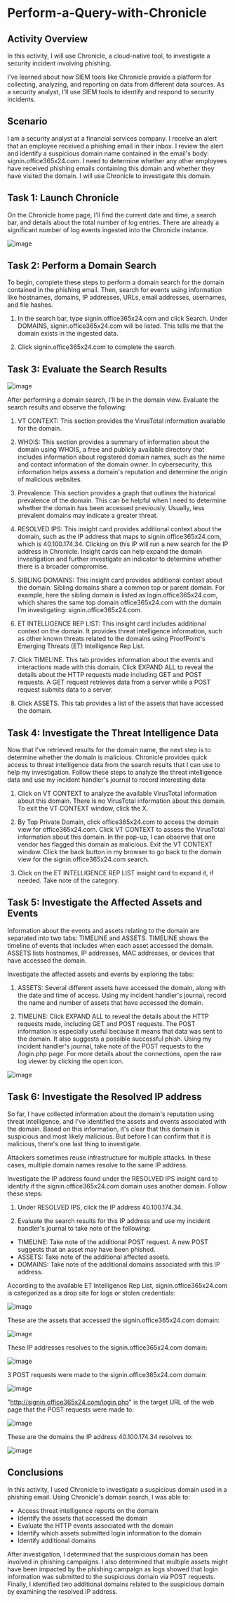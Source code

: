 # Perform-a-Query-with-Chronicle

<h2>Activity Overview</h2>

In this activity, I will use Chronicle, a cloud-native tool, to investigate a security incident involving phishing.

I've learned about how SIEM tools like Chronicle provide a platform for collecting, analyzing, and reporting on data from different data sources. As a security analyst, I'll use SIEM tools to identify and respond to security incidents.

<h2>Scenario</h2>

I am a security analyst at a financial services company. I receive an alert that an employee received a phishing email in their inbox. I review the alert and identify a suspicious domain name contained in the email's body: signin.office365x24.com. I need to determine whether any other employees have received phishing emails containing this domain and whether they have visited the domain. I will use Chronicle to investigate this domain.

<h2> Task 1: Launch Chronicle</h2>

On the Chronicle home page, I’ll find the current date and time, a search bar, and details about the total number of log entries. There are already a significant number of log events ingested into the Chronicle instance.

![image](https://github.com/n8som/Perform-a-Query-with-Chronicle/assets/110139109/ab50f00d-9efb-4f8d-9168-c9e4680b147b)

<h2>Task 2: Perform a Domain Search</h2>

To begin, complete these steps to perform a domain search for the domain contained in the phishing email. Then, search for events using information like hostnames, domains, IP addresses, URLs, email addresses, usernames, and file hashes. 

1. In the search bar, type signin.office365x24.com and click Search. Under DOMAINS, signin.office365x24.com will be listed. This tells me that the domain exists in the ingested data. 

2. Click signin.office365x24.com to complete the search.

<h2>Task 3: Evaluate the Search Results</h2>

![image](https://github.com/n8som/Perform-a-Query-with-Chronicle/assets/110139109/e64e87e0-39ec-420e-af9d-931063e8d38b)

After performing a domain search, I'll be in the domain view. Evaluate the search results and observe the following:

1. VT CONTEXT: This section provides the VirusTotal information available for the domain. 

2. WHOIS: This section provides a summary of information about the domain using WHOIS, a free and publicly available directory that includes information about registered domain names, such as the name and contact information of the domain owner. In cybersecurity, this information helps assess a domain's reputation and determine the origin of malicious websites. 

3. Prevalence: This section provides a graph that outlines the historical prevalence of the domain. This can be helpful when I need to determine whether the domain has been accessed previously. Usually, less prevalent domains may indicate a greater threat. 

4. RESOLVED IPS: This insight card provides additional context about the domain, such as the IP address that maps to signin.office365x24.com, which is 40.100.174.34. Clicking on this IP will run a new search for the IP address in Chronicle. Insight cards can help expand the domain investigation and further investigate an indicator to determine whether there is a broader compromise.

5. SIBLING DOMAINS: This insight card provides additional context about the domain. Sibling domains share a common top or parent domain. For example, here the sibling domain is listed as login.office365x24.com, which shares the same top domain office365x24.com with the domain I’m investigating: signin.office365x24.com.

6. ET INTELLIGENCE REP LIST: This insight card includes additional context on the domain. It provides threat intelligence information, such as other known threats related to the domains using ProofPoint's Emerging Threats (ET) Intelligence Rep List.

7. Click TIMELINE. This tab provides information about the events and interactions made with this domain. Click EXPAND ALL to reveal the details about the HTTP requests made including GET and POST requests.  A GET request retrieves data from a server while a POST request submits data to a server.

8. Click ASSETS. This tab provides a list of the assets that have accessed the domain.

<h2>Task 4: Investigate the Threat Intelligence Data</h2>

Now that I've retrieved results for the domain name, the next step is to determine whether the domain is malicious. Chronicle provides quick access to threat intelligence data from the search results that I can use to help my investigation. Follow these steps to analyze the threat intelligence data and use my incident handler's journal to record interesting data:

1. Click on VT CONTEXT to analyze the available VirusTotal information about this domain. There is no VirusTotal information about this domain. To exit the VT CONTEXT window, click the X.

2. By Top Private Domain, click office365x24.com to access the domain view for office365x24.com. Click VT CONTEXT to assess the VirusTotal information about this domain. In the pop-up, I can observe that one vendor has flagged this domain as malicious. Exit the VT CONTEXT window. Click the back button in my browser to go back to the domain view for the signin.office365x24.com search.

3. Click on the ET INTELLIGENCE REP LIST insight card to expand it, if needed. Take note of the category.

<h2>Task 5: Investigate the Affected Assets and Events</h2>

Information about the events and assets relating to the domain are separated into two tabs: TIMELINE and ASSETS. TIMELINE shows the timeline of events that includes when each asset accessed the domain. ASSETS lists hostnames, IP addresses, MAC addresses, or devices that have accessed the domain.

Investigate the affected assets and events by exploring the tabs:

1. ASSETS: Several different assets have accessed the domain, along with the date and time of access. Using my incident handler's journal, record the name and number of assets that have accessed the domain. 

2. TIMELINE: Click EXPAND ALL to reveal the details about the HTTP requests made, including GET and POST requests. The POST information is especially useful because it means that data was sent to the domain. It also suggests a possible successful phish. Using my incident handler's journal, take note of the POST requests to the /login.php page. For more details about the connections, open the raw log viewer by clicking the open icon.

![image](https://github.com/n8som/Perform-a-Query-with-Chronicle/assets/110139109/91d87bb4-74d8-430f-8762-4157ae784d41)

<h2> Task 6: Investigate the Resolved IP address</h2>

So far, I have collected information about the domain's reputation using threat intelligence, and I've identified the assets and events associated with the domain. Based on this information, it's clear that this domain is suspicious and most likely malicious. But before I can confirm that it is malicious, there's one last thing to investigate.

Attackers sometimes reuse infrastructure for multiple attacks. In these cases, multiple domain names resolve to the same IP address.

Investigate the IP address found under the RESOLVED IPS insight card to identify if the signin.office365x24.com domain uses another domain. Follow these steps: 

1. Under RESOLVED IPS, click the IP address 40.100.174.34.

2. Evaluate the search results for this IP address and use my incident handler's journal to take note of the following:

  - TIMELINE: Take note of the additional POST request. A new POST suggests that an asset may have been phished.
  - ASSETS: Take note of the additional affected assets.
  - DOMAINS: Take note of the additional domains associated with this IP address.

According to the available ET Intelligence Rep List, signin.office365x24.com is categorized as a drop site for logs or stolen credentials:

![image](https://github.com/n8som/Perform-a-Query-with-Chronicle/assets/110139109/53ab5198-bc58-401f-be67-b4ee840323a0)

These are the assets that accessed the signin.office365x24.com domain:

![image](https://github.com/n8som/Perform-a-Query-with-Chronicle/assets/110139109/65a358ec-1ef1-4ae6-893b-e581bf343878)

These IP addresses resolves to the signin.office365x24.com domain:

![image](https://github.com/n8som/Perform-a-Query-with-Chronicle/assets/110139109/39fafe11-2c7a-4078-ab1e-ffb345797497)

3 POST requests were made to the signin.office365x24.com domain:

![image](https://github.com/n8som/Perform-a-Query-with-Chronicle/assets/110139109/cc0c5b7b-6b77-4460-be40-d81b09f45bb9)

"http://signin.office365x24.com/login.php" is the target URL of the web page that the POST requests were made to: 

![image](https://github.com/n8som/Perform-a-Query-with-Chronicle/assets/110139109/d942c1f6-92d6-46df-a6dc-36138f7df9fe)

These are the domains the IP address 40.100.174.34 resolves to:

![image](https://github.com/n8som/Perform-a-Query-with-Chronicle/assets/110139109/d0befa51-4fc0-4a83-98ea-08385c1381df)

<h2>Conclusions</h2>

In this activity, I used Chronicle to investigate a suspicious domain used in a phishing email. Using Chronicle's domain search, I was able to:

- Access threat intelligence reports on the domain
- Identify the assets that accessed the domain
- Evaluate the HTTP events associated with the domain
- Identify which assets submitted login information to the domain
- Identify additional domains 

After investigation, I determined that the suspicious domain has been involved in phishing campaigns. I also determined that multiple assets might have been impacted by the phishing campaign as logs showed that login information was submitted to the suspicious domain via POST requests. Finally, I identified two additional domains related to the suspicious domain by examining the resolved IP address. 

